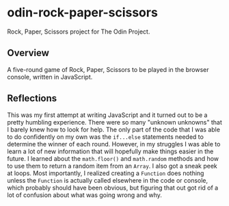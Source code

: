 # odin-rock-paper-scissors

Rock, Paper, Scissors project for The Odin Project.

## Overview

A five-round game of Rock, Paper, Scissors to be played in the
browser console, written in JavaScript.

## Reflections

This was my first attempt at writing JavaScript and it turned out to
be a pretty humbling experience. There were so many "unknown
unknowns" that I barely knew how to look for help. The only part of
the code that I was able to do confidently on my own was the
`if...else` statements needed to determine the winner of each round.
However, in my struggles I was able to learn a lot of new information
that will hopefully make things easier in the future. I learned about
the `math.floor()` and `math.random` methods and how to use them to
return a random item from an `Array`. I also got a sneak peek at
loops. Most importantly, I realized creating a `Function` does
nothing unless the `Function` is actually called elsewhere in the
code or console, which probably should have been obvious, but
figuring that out got rid of a lot of confusion about what was going
wrong and why.
